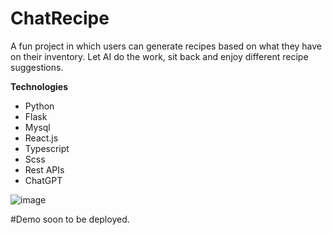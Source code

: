 # ChatRecipe
A fun project in which users can generate recipes based on what they have on their inventory. Let AI do the work, sit back and enjoy different recipe suggestions.

<b>Technologies</b>
<ul>
  <li>Python</li>
  <li>Flask</li>
  <li>Mysql</li>
  <li>React.js</li>
  <li>Typescript</li>
  <li>Scss</li>
  <li>Rest APIs</li>
  <li>ChatGPT</li>
</ul>

![image](https://github.com/MRmarioruci/ChatRecipe/assets/23653062/5646ab77-4b34-4387-b8bd-f7b9d24fe85c)

#Demo soon to be deployed.
